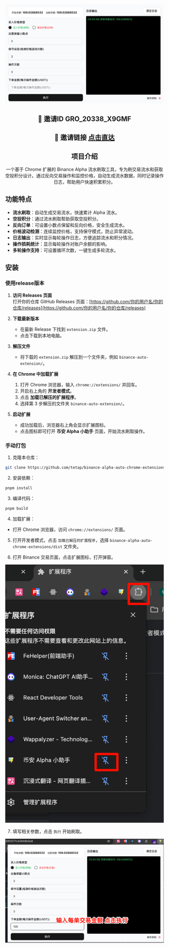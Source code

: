 <div align="center">
  <picture>
      <img alt="Logo" src="./docs/app.png" />
  </picture>

## 🚀 邀请ID GRO_20338_X9GMF

## 🚀 邀请链接 [点击直达](https://www.maxweb.black/referral/earn-together/refer-in-hotsummer/claim?hl=zh-CN&ref=GRO_20338_X9GMF&utm_source=default)

## 项目介绍

一个基于 Chrome 扩展的 Binance Alpha 流水刷取工具，专为刷交易流水和获取空投积分设计。通过反向交易操作和监控价格，自动生成流水数据，同时记录操作日志，帮助用户快速积累积分。

</div>

## 功能特点

- **流水刷取**：自动生成交易流水，快速累计 Alpha 流水。
- **空投积分**：通过流水刷取帮助获取空投积分。
- **反向订单**：可设置小数点保留和反向价格，安全生成流水。
- **价格波动检测**：连续监控价格，支持保守模式，防止异常波动。
- **日志输出**：实时显示每轮操作日志，方便追踪流水和积分情况。
- **操作损耗统计**：显示每轮操作对账户余额的影响。
- **多轮操作支持**：可设置循环次数，一键生成多轮流水。

## 安装

### 使用release版本

1. **访问 Releases 页面**  
   打开你的仓库 GitHub Releases 页面：[https://github.com/你的用户名/你的仓库/releases](https://github.com/你的用户名/你的仓库/releases)

2. **下载最新版本**  
   - 在最新 Release 下找到 `extension.zip` 文件。  
   - 点击下载到本地电脑。  

3. **解压文件**  
   - 将下载的 `extension.zip` 解压到一个文件夹，例如 `binance-auto-extension/`。  

4. **在 Chrome 中加载扩展**  
   1. 打开 Chrome 浏览器，输入 `chrome://extensions/` 并回车。  
   2. 开启右上角的 **开发者模式**。  
   3. 点击 **加载已解压的扩展程序**。  
   4. 选择第 3 步解压的文件夹 `binance-auto-extension/`。  

5. **启动扩展**  
   - 成功加载后，浏览器右上角会显示扩展图标。  
   - 点击图标即可打开 **币安 Alpha 小助手** 页面，开始流水刷取操作。  




### 手动打包

1. 克隆本仓库：

```bash
git clone https://github.com/tetap/binance-alpha-auto-chrome-extensions
```

2. 安装依赖：

```bash
pnpm install
```

3. 编译代码：

```bash
pnpm build
```

4. 加载扩展：
- 打开 Chrome 浏览器，访问 `chrome://extensions/` 页面。

5. 打开开发者模式，点击 `加载已解压的扩展程序`，选择 `binance-alpha-auto-chrome-extensions/dist` 文件夹。

6. 打开 Binance 交易页面，点击扩展图标，打开弹窗。

<picture>
    <img alt="Logo" src="./docs/fixed.png" />
</picture>

7. 填写相关参数，点击 `执行` 开始刷取。


<picture>
    <img alt="Logo" src="./docs/end.png" />
</picture>